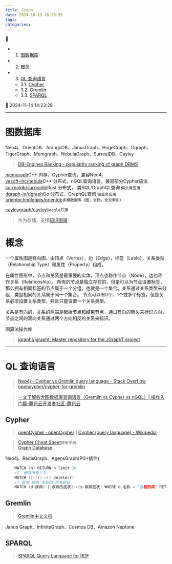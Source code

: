 ```yaml
---
title: Graph
date: 2024-10-13 18:28:55
tags: 
categories: 
---
```


💠

- 1. [图数据库](#图数据库)
- 2. [概念](#概念)
- 3. [QL 查询语言](#ql-查询语言)
    - 3.1. [Cypher](#cypher)
    - 3.2. [Gremlin](#gremlin)
    - 3.3. [SPARQL](#sparql)

💠 2024-11-14 14:23:28
****************************************
# 图数据库

Neo4j、OrientDB、ArangoDB、JanusGraph、HugeGraph、Dgraph、TigerGraph、Memgraph、NebulaGraph、SurrealDB、Cayley

> [DB-Engines Ranking - popularity ranking of graph DBMS](https://db-engines.com/en/ranking/graph+dbms)  

[memgraph](https://github.com/memgraph/memgraph)C++ 内存，Cypher查询，兼容Neo4j  
[vesoft-inc/nebula](https://github.com/vesoft-inc/nebula)C++ 分布式，nGQL查询语言，兼容部分Cypher语法  
[surrealdb/surrealdb](https://github.com/surrealdb/surrealdb)Rust 分布式， 类SQL/GraphQL查询 `偏业务应用`  
[dgraph-io/dgraph](https://github.com/dgraph-io/dgraph)Go 分布式，GraphQL查询 `偏业务应用`  
[orientechnologies/orientdb](https://github.com/orientechnologies/orientdb)`多模数据库（图，文档，全文索引）`  

[cayleygraph/cayley](https://github.com/cayleygraph/cayley)`Google开源`  

> 作为存储，支撑[知识图谱](/Ai/KnowledgeGraph.md)

# 概念

一个属性图是有向图，由顶点（Vertex），边（Edge），标签（Lable），关系类型（Relationship Type）和属性（Property）组成。

在属性图形中，节点和关系是最重要的实体，顶点也称作节点（Node），边也称作关系（Relationship）。
所有的节点是独立存在的，但是可以为节点设置标签，那么拥有相同标签的节点属于一个分组，也就是一个集合。关系通过关系类型来分组，类型相同的关系属于同一个集合。
节点可以有0个、1个或多个标签，但是关系必须设置关系类型，并且只能设置一个关系类型。

关系是有向的，关系的两端是起始节点和结束节点，通过有向的箭头来标识方向，节点之间的双向关系通过两个方向相反的关系来标识。

图算法操作库
> [jgrapht/jgrapht: Master repository for the JGraphT project](https://github.com/jgrapht/jgrapht)  

************************

# QL 查询语言
> [Neo4j - Cypher vs Gremlin query language - Stack Overflow](https://stackoverflow.com/questions/13824962/neo4j-cypher-vs-gremlin-query-language)  
> [opencypher/cypher-for-gremlin](https://github.com/opencypher/cypher-for-gremlin)  

> [一文了解各大图数据库查询语言（Gremlin vs Cypher vs nGQL）| 操作入门篇-腾讯云开发者社区-腾讯云](https://cloud.tencent.com/developer/article/1594313)  

## Cypher
> [openCypher · openCypher](http://opencypher.org/) | [Cypher (query language) - Wikipedia](https://en.wikipedia.org/wiki/Cypher_(query_language))  

> [Cypher Cheat Sheet](https://neo4j.com/docs/cypher-cheat-sheet/5/aura-dbe/)`使用手册`  
> [Graph Database](https://github.com/albertoventurini/graphdb-intellij-plugin)  

Neo4j、RedisGraph、AgensGraph(PG+插件)

```c
    MATCH (n) RETURN n limit 10
    //  删除所有关系
    MATCH ()-[r]->() delete(r)
    // 查询 疾病 关联的 所有病征
    MATCH (d:疾病)-[:疾病的症状]->(s:疾病症状) WHERE d.名称 = '血栓形成' RETURN s
```

## Gremlin
> [Gremlin中文文档](https://tinkerpop-gremlin.cn/#traversal)  

Janus Graph、InfiniteGraph、Cosmos DB、Amazon Neptune

## SPARQL

> [SPARQL Query Language for RDF](https://www.w3.org/TR/rdf-sparql-query/)  